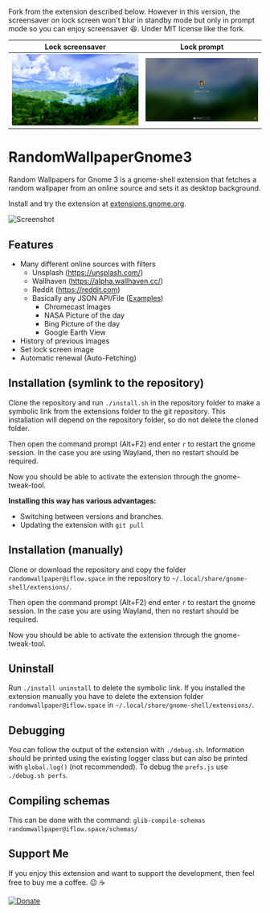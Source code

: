 Fork from the extension described below. However in this version, the screensaver on lock screen won't blur in standby mode but only in prompt mode so you can enjoy screensaver :laughing:.
Under MIT license like the fork.

Lock screensaver            |  Lock prompt
:-------------------------:|:-------------------------:
![Lock without blur](/assets/lock_free.png)  |  ![Lock with blur on prompt](/assets/lock_blur.png)

RandomWallpaperGnome3
=====================

Random Wallpapers for Gnome 3 is a gnome-shell extension that fetches a random wallpaper from an online source and sets it as desktop background.

Install and try the extension at [extensions.gnome.org](https://extensions.gnome.org/extension/1040/random-wallpaper/).

![Screenshot](/assets/screenshot.png)

## Features

* Many different online sources with filters
    * Unsplash (https://unsplash.com/)
    * Wallhaven (https://alpha.wallhaven.cc/)
    * Reddit (https://reddit.com)
    * Basically any JSON API/File ([Examples](https://github.com/ifl0w/RandomWallpaperGnome3/wiki/Generic-JSON-Source))
      * Chromecast Images
      * NASA Picture of the day
      * Bing Picture of the day
      * Google Earth View
* History of previous images
* Set lock screen image
* Automatic renewal (Auto-Fetching)

## Installation (symlink to the repository)
Clone the repository and run `./install.sh` in the repository folder to make a symbolic link from the extensions folder to the git repository.
This installation will depend on the repository folder, so do not delete the cloned folder.

Then open the command prompt (Alt+F2) end enter `r` to restart the gnome session. 
In the case you are using Wayland, then no restart should be required.

Now you should be able to activate the extension through the gnome-tweak-tool.

__Installing this way has various advantages:__
* Switching between versions and branches.
* Updating the extension with `git pull` 

## Installation (manually)

Clone or download the repository and copy the folder `randomwallpaper@iflow.space` in the repository to `~/.local/share/gnome-shell/extensions/`.

Then open the command prompt (Alt+F2) end enter `r` to restart the gnome session. 
In the case you are using Wayland, then no restart should be required.

Now you should be able to activate the extension through the gnome-tweak-tool.

## Uninstall
Run `./install uninstall` to delete the symbolic link.
If you installed the extension manually you have to delete the extension folder `randomwallpaper@iflow.space` in `~/.local/share/gnome-shell/extensions/`.

## Debugging
You can follow the output of the extension with `./debug.sh`. Information should be printed using the existing logger class but can also be printed with `global.log()` (not recommended).
To debug the `prefs.js` use `./debug.sh perfs`.

## Compiling schemas
This can be done with the command: `glib-compile-schemas randomwallpaper@iflow.space/schemas/`

## Support Me
If you enjoy this extension and want to support the development, then feel free to buy me a coffee. :wink: :coffee:


[![Donate](https://img.shields.io/badge/Donate-PayPal-green.svg)](https://www.paypal.com/cgi-bin/webscr?cmd=_s-xclick&hosted_button_id=RBLX73X4DPS7A)
